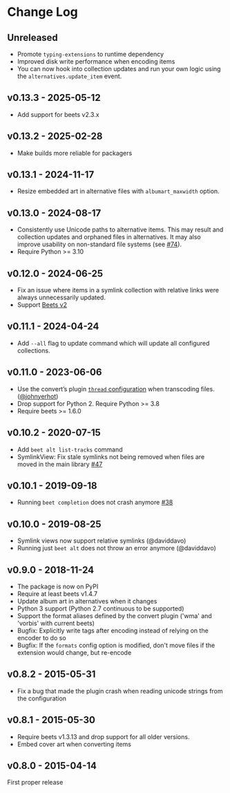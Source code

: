 # Change Log

## Unreleased

- Promote `typing-extensions` to runtime dependency
- Improved disk write performance when encoding items
- You can now hook into collection updates and run your own logic using the
  `alternatives.update_item` event.

## v0.13.3 - 2025-05-12

- Add support for beets v2.3.x

## v0.13.2 - 2025-02-28

- Make builds more reliable for packagers

## v0.13.1 - 2024-11-17

- Resize embedded art in alternative files with `albumart_maxwidth` option.

## v0.13.0 - 2024-08-17

- Consistently use Unicode paths to alternative items. This may result and
  collection updates and orphaned files in alternatives. It may also improve
  usability on non-standard file systems (see [#74]).
- Require Python >= 3.10

[#74]: https://github.com/geigerzaehler/beets-alternatives/issues/74

## v0.12.0 - 2024-06-25

- Fix an issue where items in a symlink collection with relative links were
  always unnecessarily updated.
- Support [Beets v2](https://beets.readthedocs.io/en/latest/changelog.html#may-30-2024)

## v0.11.1 - 2024-04-24

- Add `--all` flag to update command which will update all configured
  collections.

## v0.11.0 - 2023-06-06

- Use the convert’s plugin [`thread` configuration][convert-config] when
  transcoding files. ([@johnyerhot](https://github.com/johnyerhot))
- Drop support for Python 2. Require Python >= 3.8
- Require beets >= 1.6.0

[convert-config]: https://beets.readthedocs.io/en/latest/plugins/convert.html#configuration

## v0.10.2 - 2020-07-15

- Add `beet alt list-tracks` command
- SymlinkView: Fix stale symlinks not being removed when files are moved in the
  main library [#47][]

[#47]: https://github.com/geigerzaehler/beets-alternatives/issues/47

## v0.10.1 - 2019-09-18

- Running `beet completion` does not crash anymore [#38][]

[#38]: https://github.com/geigerzaehler/beets-alternatives/issues/38

## v0.10.0 - 2019-08-25

- Symlink views now support relative symlinks (@daviddavo)
- Running just `beet alt` does not throw an error anymore (@daviddavo)

## v0.9.0 - 2018-11-24

- The package is now on PyPI
- Require at least beets v1.4.7
- Update album art in alternatives when it changes
- Python 3 support (Python 2.7 continuous to be supported)
- Support the format aliases defined by the convert plugin ('wma' and 'vorbis'
  with current beets)
- Bugfix: Explicitly write tags after encoding instead of relying on the
  encoder to do so
- Bugfix: If the `formats` config option is modified, don't move files if the
  extension would change, but re-encode

## v0.8.2 - 2015-05-31

- Fix a bug that made the plugin crash when reading unicode strings
  from the configuration

## v0.8.1 - 2015-05-30

- Require beets v1.3.13 and drop support for all older versions.
- Embed cover art when converting items

## v0.8.0 - 2015-04-14

First proper release

